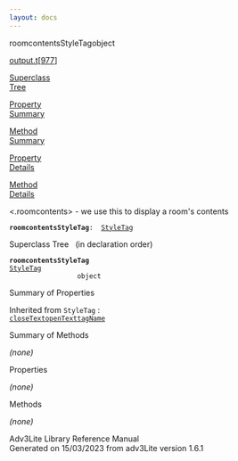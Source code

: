 ```yaml
---
layout: docs
---
```

<span class="title">roomcontentsStyleTag</span><span class="type">object</span>

[output.t](../file/output.t.html)\[[977](../source/output.t.html#977)\]

[Superclass  
Tree](#_SuperClassTree_)

[Property  
Summary](#_PropSummary_)

[Method  
Summary](#_MethodSummary_)

[Property  
Details](#_Properties_)

[Method  
Details](#_Methods_)

<div class="fdesc">

\<.roomcontents\> - we use this to display a room's contents

**`roomcontentsStyleTag`**` :   `[`StyleTag`](../object/StyleTag.html)

</div>

<span id="_SuperClassTree_"></span>

<div class="mjhd">

<span class="hdln">Superclass Tree</span>   (in declaration order)

</div>

**`roomcontentsStyleTag`**  
[`StyleTag`](../object/StyleTag.html)  
`                 object`  
<span id="_PropSummary_"></span>

<div class="mjhd">

<span class="hdln">Summary of Properties</span>  

</div>



Inherited from `StyleTag` :  
[`closeText`](../object/StyleTag.html#closeText)[`openText`](../object/StyleTag.html#openText)[`tagName`](../object/StyleTag.html#tagName)

<span id="_MethodSummary_"></span>

<div class="mjhd">

<span class="hdln">Summary of Methods</span>  

</div>





*(none)* <span id="_Properties_"></span>

<div class="mjhd">

<span class="hdln">Properties</span>  

</div>

*(none)* <span id="_Methods_"></span>

<div class="mjhd">

<span class="hdln">Methods</span>  

</div>

*(none)*

<div class="ftr">

Adv3Lite Library Reference Manual  
Generated on 15/03/2023 from adv3Lite version 1.6.1

</div>

